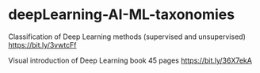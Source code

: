 # deepLearning-AI-ML-taxonomies

Classification of Deep Learning methods (supervised and unsupervised) 
https://bit.ly/3vwtcFf

Visual introduction of Deep Learning book 45 pages 
https://bit.ly/36X7ekA
